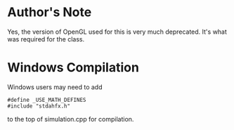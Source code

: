 # Author's Note
Yes, the version of OpenGL used for this is very much deprecated. It's what was required for the class.

# Windows Compilation
Windows users may need to add
```
#define _USE_MATH_DEFINES
#include "stdahfx.h"
```
to the top of simulation.cpp for compilation.
